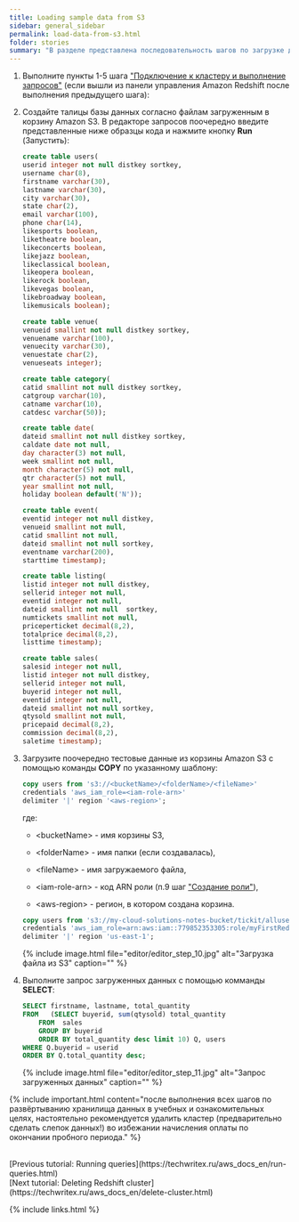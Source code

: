 ```yaml
---
title: Loading sample data from S3
sidebar: general_sidebar
permalink: load-data-from-s3.html
folder: stories
summary: "В разделе представлена последовательность шагов по загрузке данных корзины Amazon S3."
---
```


1. Выполните пункты 1-5 шага ["Подключение к кластеру и выполнение запросов"](/run-queries.html) (если вышли из панели управления Amazon Redshift после выполнения предыдущего шага):

2. Создайте талицы базы данных согласно файлам загруженным в корзину Amazon S3. В редакторе запросов поочередно введите представленные ниже образцы кода и нажмите кнопку **Run** (Запустить):

    ```sql
    create table users(
	userid integer not null distkey sortkey,
	username char(8),
	firstname varchar(30),
	lastname varchar(30),
	city varchar(30),
	state char(2),
	email varchar(100),
	phone char(14),
	likesports boolean,
	liketheatre boolean,
	likeconcerts boolean,
	likejazz boolean,
	likeclassical boolean,
	likeopera boolean,
	likerock boolean,
	likevegas boolean,
	likebroadway boolean,
	likemusicals boolean);   
    ````

    ```sql
    create table venue(
	venueid smallint not null distkey sortkey,
	venuename varchar(100),
	venuecity varchar(30),
	venuestate char(2),
	venueseats integer);
    ````

    ```sql
    create table category(
	catid smallint not null distkey sortkey,
	catgroup varchar(10),
	catname varchar(10),
	catdesc varchar(50));
    ````

    ```sql
    create table date(
	dateid smallint not null distkey sortkey,
	caldate date not null,
	day character(3) not null,
	week smallint not null,
	month character(5) not null,
	qtr character(5) not null,
	year smallint not null,
	holiday boolean default('N'));
    ````

    ```sql
    create table event(
	eventid integer not null distkey,
	venueid smallint not null,
	catid smallint not null,
	dateid smallint not null sortkey,
	eventname varchar(200),
	starttime timestamp);
    ````

    ```sql
    create table listing(
	listid integer not null distkey,
	sellerid integer not null,
	eventid integer not null,
	dateid smallint not null  sortkey,
	numtickets smallint not null,
	priceperticket decimal(8,2),
	totalprice decimal(8,2),
	listtime timestamp);
    ````

    ```sql
    create table sales(
	salesid integer not null,
	listid integer not null distkey,
	sellerid integer not null,
	buyerid integer not null,
	eventid integer not null,
	dateid smallint not null sortkey,
	qtysold smallint not null,
	pricepaid decimal(8,2),
	commission decimal(8,2),
	saletime timestamp);
    ````

3. Загрузите поочередно тестовые данные из корзины Amazon S3 с помощью команды **COPY** по указанному шаблону:

    ```sql
    copy users from 's3://<bucketName>/<folderName>/<fileName>' 
    credentials 'aws_iam_role=<iam-role-arn>' 
    delimiter '|' region '<aws-region>';
    ````

    где:

    - \<bucketName\> - имя корзины S3,

    - \<folderName\> - имя папки (если создавалась),

    - \<fileName\> - имя загружаемого файла,

    - \<iam-role-arn\> - код ARN роли (п.9 шаг ["Создание роли"](/create-role.html)),

    - \<aws-region\> - регион, в котором создана корзина.

    ```sql
    copy users from 's3://my-cloud-solutions-notes-bucket/tickit/allusers_pipe.txt' 
    credentials 'aws_iam_role=arn:aws:iam::779852353305:role/myFirstRedshiftRole' 
    delimiter '|' region 'us-east-1';
    ````

    {% include image.html file="editor/editor_step_10.jpg" alt="Загрузка файла из S3" caption="" %}

4. Выполните запрос загруженных данных с помощью комманды **SELECT**:

    ```sql
    SELECT firstname, lastname, total_quantity 
    FROM   (SELECT buyerid, sum(qtysold) total_quantity
        FROM  sales
        GROUP BY buyerid
        ORDER BY total_quantity desc limit 10) Q, users
    WHERE Q.buyerid = userid
    ORDER BY Q.total_quantity desc;
    ````

    {% include image.html file="editor/editor_step_11.jpg" alt="Запрос загруженных данных" caption="" %}

{% include important.html content="после выполнения всех шагов по развёртыванию хранилища данных в учебных и ознакомительных целях, настоятельно рекомендуется удалить кластер (предварительно сделать слепок данных!) во избежании начисления оплаты по окончании пробного периода." %}

<br />
[Previous tutorial: Running queries](https://techwritex.ru/aws_docs_en/run-queries.html)

<br />
[Next tutorial: Deleting Redshift cluster](https://techwritex.ru/aws_docs_en/delete-cluster.html)

{% include links.html %}
